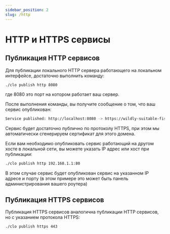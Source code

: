 ```yaml
---
sidebar_position: 2
slug: /http
---
```


# HTTP и HTTPS сервисы

## Публикация HTTP сервисов

Для публикации локального HTTP сервера работающего на локальном интерфейсе, достаточно выполнить команду:

```bash
./clo publish http 8080
```

где 8080 это порт на котором работает ваш сервер.

После выполнения команды, вы получите сообщение о том, что ваш сервис опубликован:

```bash
Service published: http://localhost:8080 -> https://wildly-suitable-fish.cloudpub.ru
```

Сервис будет достаточно публично по протоколу HTTPS, при этом мы автоматически сгенерируем сертификат для этого домена.

Если вам необходимо опубликовать сервис работающий на другом хосте в локальной сети, вы можете указать IP адрес или хост при публикации:

```bash
./clo publish http 192.168.1.1:80
```

В этом случае сервис будет опубликован сервис на указанном IP адресе и порту (в этом примере это может быть панель администрирования вашего роутера)

## Публикация HTTPS сервисов

Публикация HTTPS сервисов аналогична публикации HTTP сервисов, но с указанием протокола HTTPS:

```bash
./clo publish https 443
```
